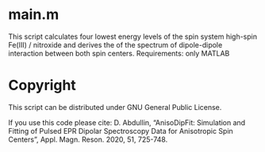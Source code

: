 main.m
=========
This script calculates four lowest energy levels of the spin system high-spin Fe(III) / nitroxide and derives the of the spectrum of dipole-dipole interaction between both spin centers. 
Requirements: only MATLAB


Copyright
=========
This script can be distributed under GNU General Public License.

If you use this code please cite:
D. Abdullin, “AnisoDipFit: Simulation and Fitting of Pulsed EPR Dipolar Spectroscopy Data for Anisotropic Spin Centers”, Appl. Magn. Reson. 2020, 51, 725-748.